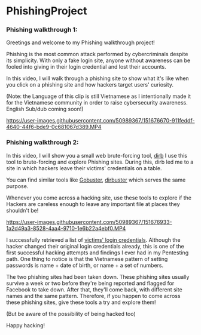 # PhishingProject

### Phishing walkthrough 1:

Greetings and welcome to my Phishing walkthrough project!

Phishing is the most common attack performed by cybercriminals despite its simplicity. With only a fake login site, anyone without awareness can be fooled into giving in their login credential and lost their accounts.

In this video, I will walk through a phishing site to show what it's like when you click on a phishing site and how hackers target users' curiosity.

(Note: the Language of this clip is still Vietnamese as I intentionally made it for the Vietnamese community in order to raise cybersecurity awareness. English Sub/dub coming soon!)

https://user-images.githubusercontent.com/50989367/151676670-911feddf-4640-44f6-bde9-0c681067d389.MP4

### Phishing walkthrough 2:

In this video, I will show you a small web brute-forcing tool, [dirb](https://www.kali.org/tools/dirb/)
I use this tool to brute-forcing and explore Phishing sites.
During this, dirb led me to a site in which hackers leave their victims' credentials on a table.

You can find similar tools like [Gobuster](https://www.kali.org/tools/gobuster/), [dirbuster](https://www.kali.org/tools/dirbuster/) which serves the same purpose.

Whenever you come across a hacking site, use these tools to explore if the Hackers are careless enough to leave any important file at places they shouldn't be!

https://user-images.githubusercontent.com/50989367/151676933-1a2d49a3-8528-4aa4-9710-1e6b22a4ebf0.MP4

I successfully retrieved a list of [victims' login credentials](https://github.com/etarakoem/PhishingProject/files/7964698/Admin.Result.pdf). 
Although the hacker changed their original login credentials already, this is one of the first successful hacking attempts and findings I ever had in my Pentesting path.
One thing to notice is that the Vietnamese pattern of setting passwords is name + date of birth, or name + a set of numbers.

The two phishing sites had been taken down. These phishing sites usually survive a week or two before they're being reported and flagged for Facebook to take down. After that, they'll come back, with different site names and the same pattern. Therefore, if you happen to come across these phishing sites, give these tools a try and explore them! 

(But be aware of the possibility of being hacked too)

Happy hacking!

